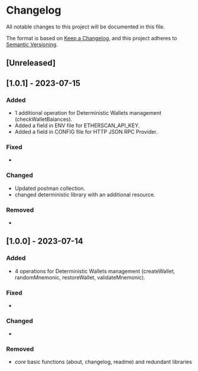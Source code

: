 # Changelog

All notable changes to this project will be documented in this file.

The format is based on [Keep a Changelog](https://keepachangelog.com/en/1.0.0/),
and this project adheres to [Semantic Versioning](https://semver.org/spec/v2.0.0.html).

## [Unreleased]

## [1.0.1] - 2023-07-15

### Added

- 1 additional operation for Deterministic Wallets management (checkWalletBalances).
- Added a field in ENV file for ETHERSCAN_API_KEY.
- Added a field in CONFIG file for HTTP JSON RPC Provider.

### Fixed

- 

### Changed

- Updated postman collection.
- changed deterministic library with an additional resource.

### Removed

- 

## [1.0.0] - 2023-07-14

### Added

- 4 operations for Deterministic Wallets management (createWallet, randomMnemonic, restoreWallet, validateMnemonic).

### Fixed

- 

### Changed

- 

### Removed

- *core* basic functions (about, changelog, readme) and redundant libraries